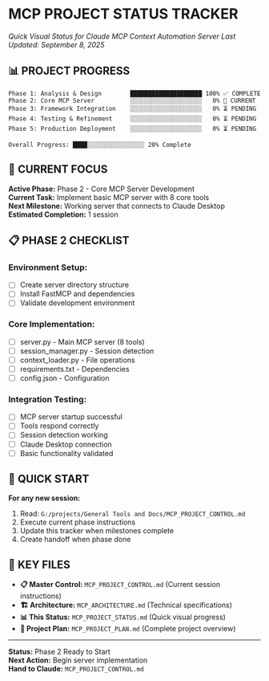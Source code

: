 # MCP PROJECT STATUS TRACKER
*Quick Visual Status for Claude MCP Context Automation Server*
*Last Updated: September 8, 2025*

## 📊 **PROJECT PROGRESS**

```
Phase 1: Analysis & Design        ████████████████████ 100% ✅ COMPLETE
Phase 2: Core MCP Server          ░░░░░░░░░░░░░░░░░░░░   0% 🔄 CURRENT
Phase 3: Framework Integration    ░░░░░░░░░░░░░░░░░░░░   0% ⏳ PENDING  
Phase 4: Testing & Refinement     ░░░░░░░░░░░░░░░░░░░░   0% ⏳ PENDING
Phase 5: Production Deployment    ░░░░░░░░░░░░░░░░░░░░   0% ⏳ PENDING

Overall Progress: ████░░░░░░░░░░░░░░░░ 20% Complete
```

## 🎯 **CURRENT FOCUS**

**Active Phase:** Phase 2 - Core MCP Server Development  
**Current Task:** Implement basic MCP server with 8 core tools  
**Next Milestone:** Working server that connects to Claude Desktop  
**Estimated Completion:** 1 session

## 📋 **PHASE 2 CHECKLIST**

### **Environment Setup:**
- [ ] Create server directory structure
- [ ] Install FastMCP and dependencies  
- [ ] Validate development environment

### **Core Implementation:**
- [ ] server.py - Main MCP server (8 tools)
- [ ] session_manager.py - Session detection
- [ ] context_loader.py - File operations
- [ ] requirements.txt - Dependencies
- [ ] config.json - Configuration

### **Integration Testing:**
- [ ] MCP server startup successful
- [ ] Tools respond correctly
- [ ] Session detection working
- [ ] Claude Desktop connection
- [ ] Basic functionality validated

## 🚀 **QUICK START**

**For any new session:**
1. Read: `G:/projects/General Tools and Docs/MCP_PROJECT_CONTROL.md`
2. Execute current phase instructions
3. Update this tracker when milestones complete
4. Create handoff when phase done

## 📁 **KEY FILES**

- **📋 Master Control:** `MCP_PROJECT_CONTROL.md` (Current session instructions)
- **🏗️ Architecture:** `MCP_ARCHITECTURE.md` (Technical specifications)  
- **📊 This Status:** `MCP_PROJECT_STATUS.md` (Quick visual progress)
- **📝 Project Plan:** `MCP_PROJECT_PLAN.md` (Complete project overview)

---

**Status:** Phase 2 Ready to Start  
**Next Action:** Begin server implementation  
**Hand to Claude:** `MCP_PROJECT_CONTROL.md`
